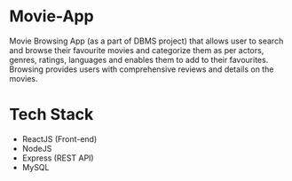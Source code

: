 # Movie-App

Movie Browsing App (as a part of DBMS project) that allows user to search and browse their favourite movies and categorize them as per actors, genres, ratings, languages and enables them to add to their favourites. Browsing provides users with comprehensive reviews and details on the movies.

# Tech Stack 

* ReactJS (Front-end) 
* NodeJS  
* Express (REST API)
* MySQL

